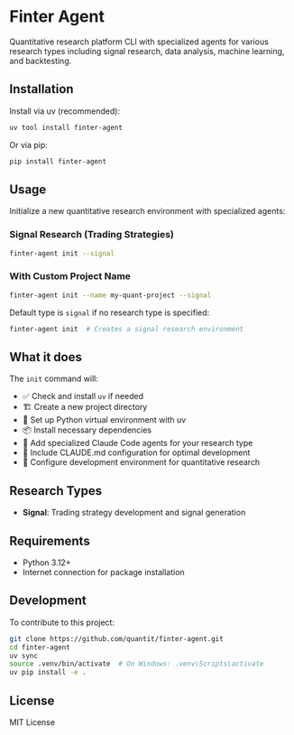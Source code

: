 # Finter Agent

Quantitative research platform CLI with specialized agents for various research types including signal research, data analysis, machine learning, and backtesting.

## Installation

Install via uv (recommended):

```bash
uv tool install finter-agent
```

Or via pip:

```bash
pip install finter-agent
```

## Usage

Initialize a new quantitative research environment with specialized agents:

### Signal Research (Trading Strategies)
```bash
finter-agent init --signal
```

### With Custom Project Name
```bash
finter-agent init --name my-quant-project --signal
```

Default type is `signal` if no research type is specified:
```bash
finter-agent init  # Creates a signal research environment
```

## What it does

The `init` command will:

- ✅ Check and install `uv` if needed
- 🏗️ Create a new project directory
- 🐍 Set up Python virtual environment with uv
- 📦 Install necessary dependencies
- 🤖 Add specialized Claude Code agents for your research type
- 📝 Include CLAUDE.md configuration for optimal development
- 🚀 Configure development environment for quantitative research

## Research Types

- **Signal**: Trading strategy development and signal generation

## Requirements

- Python 3.12+
- Internet connection for package installation

## Development

To contribute to this project:

```bash
git clone https://github.com/quantit/finter-agent.git
cd finter-agent
uv sync
source .venv/bin/activate  # On Windows: .venv\Scripts\activate
uv pip install -e .
```

## License

MIT License